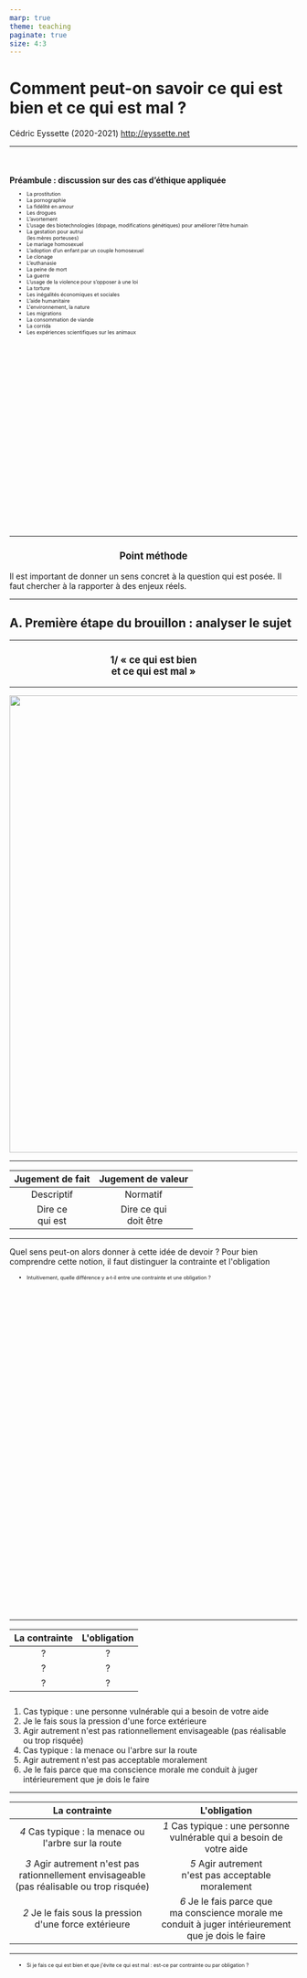 ```yaml
---
marp: true
theme: teaching
paginate: true
size: 4:3
---
```


<!-- _class: titre -->

# Comment peut-on savoir ce qui est bien et ce qui est mal ?
Cédric Eyssette (2020-2021)
http://eyssette.net

<!-- Perspective principale : La morale ; Notions principales : le devoir, la conscience ; Perspectives ou notions secondaires : la culture, la politique, la connaissance, la liberté, la nature, la raison, la vérité -->

---
<!-- _class: colonnes pm -->
<style scoped>
h4{margin-bottom:10px; margin-top:50px!important;}
ul {
    font-size:63%;
    display:flex;
    flex-direction:column;
    flex-wrap: wrap;
    margin-left:0px;
    padding:0;
    height:590px!important;
    max-width:490px;
}
ul li {
    margin:0;
    margin-left:30px;
    padding-right:20px;
    text-align:left;
}
section.pm:before{top:640px}
</style>

#### Préambule : discussion sur des cas d’éthique appliquée <!-- fit -->

<div class="puces">

- La prostitution
- La pornographie
- La fidélité en amour
- Les drogues
- L’avortement
- L’usage des biotechnologies (dopage, modifications génétiques) pour améliorer l’être humain
- La gestation pour autrui<br/>(les mères porteuses)
- Le mariage homosexuel
- L’adoption d’un enfant par un couple homosexuel
- Le clonage
- L’euthanasie
- La peine de mort
- La guerre
- L’usage de la violence pour s’opposer à une loi
- La torture
- Les inégalités économiques et sociales
- L’aide humanitaire
- L'environnement, la nature
- Les migrations
- La consommation de viande
- La corrida
- Les expériences scientifiques sur les animaux
</div>


---
<!-- _class: pointmethode -->
### Point méthode
Il est important de donner un sens concret à la question qui est posée. Il faut chercher à la rapporter à des enjeux réels.


---
<!-- _class: souspartie -->
## A. Première étape du brouillon : analyser le sujet 

---
<!-- _class: etape -->
<style scoped>
h3{font-size:140%}
</style>
### 1/ « ce qui est bien <br/>et ce qui est mal »

---
<!-- _class: i1t0  -->

![](https://raw.githubusercontent.com/eyssette/graphviz-examples/master/diagram/bien-mal-sens-moral.svg)


---
<!-- _class: -->
|Jugement de fait|Jugement de valeur|
|:-:|:-:|
|Descriptif|Normatif|
|Dire ce<br/>qui est|Dire ce qui<br/> doit être|

---
<!-- _class:  -->

Quel sens peut-on alors donner à cette idée de devoir ? Pour bien comprendre cette notion, il faut distinguer la contrainte et l'obligation

- Intuitivement, quelle différence y a&#x2011;t&#x2011;il entre une contrainte et une obligation ?


---
<!-- _class: exercice tableau colonnes fmmmmm-->

|La contrainte|L'obligation|
|:-:|:-:|
|?|?|
|?|?|
|?|?|


1. Cas typique : une personne vulnérable qui a besoin de votre aide
2. Je le fais sous la pression d'une force extérieure
3. Agir autrement n'est pas rationnellement envisageable (pas réalisable ou trop risquée)
4. Cas typique : la menace ou l'arbre sur la route
5. Agir autrement n'est pas acceptable moralement
6. Je le fais parce que ma conscience morale me conduit à juger intérieurement que je dois le faire


---
<!-- _class: exercice tableau-r fmm-->

|La contrainte|L'obligation|
|:-:|:-:|
|_4_ Cas typique : la menace ou l'arbre sur la route|_1_ Cas typique : une personne vulnérable qui a besoin de votre aide|
|_3_ Agir autrement n'est pas rationnellement envisageable (pas réalisable ou trop risquée)|_5_ Agir autrement<br/>n'est pas acceptable moralement|
|_2_ Je le fais sous la pression d'une force extérieure|_6_ Je le fais parce que ma conscience morale me conduit à juger intérieurement que je dois le faire|


---
<!-- _class:  -->
- Si je fais ce qui est bien et que j'évite ce qui est mal : est-ce par contrainte ou par obligation ?

---
<!-- _class: i1t0 pp -->
![](https://data.by-night.fr/uploads/documents/2017/11/08/59ffae76d5bf9.jpg)

<!-- films : Le seigneur des anneaux / L'homme invisible ; série : The Boys -->


---
<!-- _class: cinema fm-->

[![](https://upload.wikimedia.org/wikipedia/commons/thumb/8/87/The_Invisible_Man_%281933_poster_-_Style_B%29.jpg/1920px-The_Invisible_Man_%281933_poster_-_Style_B%29.jpg)](https://drive.google.com/file/d/0B33DtpyVkjZFT0pqejNRREZiOVE/view?usp=sharing)

>« Jack Griffin, un scientifique obnubilé par son travail, a réussi la prouesse de devenir invisible grâce à une formule qu'il a inventée. Le problème, c'est qu'il n'arrive pas à inverser les effets. À la recherche obsessionnelle d'un antidote qui lui redonnera son apparence normale, Griffin se réfugie alors dans l'auberge d'un petit village isolé pour y travailler. Mais le comportement de cet homme invisible change, il devient fou, agressif, et épris d'une terrifiante envie de pouvoir... » ([source](https://fr.wikipedia.org/wiki/L%27Homme_invisible_(film,_1933)))

---
<!-- _class: etape -->
<style scoped>
h3{font-size:140%}
</style>
### 2/ « Comment peut-on savoir … ? »

---
<!-- _class: fpppp -->

|La simple croyance|La connaissance|
|:-:|:-:|
|On ne peut pas justifier objectivement une affirmation|On peut justifier objectivement une affirmation|
|On n'a pas<br/> de preuve|On a une<br/> preuve|

* Comment peut-on prouver une affirmation ?


---
<!-- _class: i1t1 vertical pp fppp-->
![](https://upload.wikimedia.org/wikipedia/commons/0/07/Le_Caravage_-_L%27incr%C3%A9dulit%C3%A9_de_Saint_Thomas.jpg)

Le Caravage, _L'Incrédulité de saint Thomas_ (1603)

---
<!-- _class: i1t1 vertical pp -->
<style scoped>
img {width:800px}
</style>

La somme des angles d'un triangle est égale à 180 degrés

![](https://upload.wikimedia.org/wikipedia/commons/4/46/Triangle_sommeangles_Amiot.svg)


---
<!-- _class: souspartie -->
## B. Deuxième étape du brouillon : problématiser le sujet

---
<!-- _class: pointmethode -->
<style scoped>
ol{padding-top:10px;}
</style>
### Rappel
Pour problématiser un sujet de dissertation, il faut :
1. remplacer les termes par leur définition
2. introduire le “ou bien”

---
<!-- _class: fppppppppp -->
<style scoped>
span{color:#9e0a0a;}
</style>
Comment peut-on justifier objectivement la vérité des affirmations à propos de ce que nous devons faire ou ne pas faire ? Le bien et le mal ne sont-ils que des conventions que nous respectons par crainte d’une sanction sociale, sans véritable fondement ? <span>Ou bien</span> : y a-t-il des vérités en morale que nous pourrions saisir par expérience ou par l’usage de notre raison ?


---
<!-- _class: souspartie -->
## C. Troisième étape du brouillon : trouver des idées

---
<!-- _class: pointmethode fppppppppp -->
<style scoped>
ol{padding-top:10px;}
</style>
### Rappel
Pour trouver des idées :
1. On réfléchit d'abord par soi-même au sujet et on explore la diversité des réponses possibles
2. On utilise des connaissances philosophiques

---
<!-- _class: f -->
<style scoped>
h3{font-size:120%!important; text-align:center;}
</style>

### Retour au sujet : « Comment peut-on savoir ce qui est bien et ce qui est mal ? »

+ Qu'en pensez-vous ?
+ Comment peut-on défendre l'idée qu'il n'y a pas de vérités morales ?
+ Comment peut-on défendre l'idée qu'il y a des vérités morales ?
   + Quelle forme de raisonnement pourrait permettre de savoir ce qui est bien et ce qui est mal ?
   + Quelle forme d'expérience pourrait permettre de savoir ce qui est bien et ce qui est mal ?


---
<!-- _class: entete lecture  -->

### Travail sur un dossier de textes

Dossier de textes sur la question : « Comment peut-on savoir ce qui est bien et ce qui est mal ? »

- Lire une première fois tous les textes ([lien vers le dossier](https://docs.google.com/document/d/1Gjya-73UEwD8buIIFSlMX7n7vQFnjd7Vr1EoVA_nHPo/edit?usp=sharing)) en lecture rapide
- Répondre par écrit, sur une feuille à part, aux questions 1 et 2

---
<!-- _class: souspartie -->
## D. Quatrième étape du brouillon : organiser ses idées

---
<!-- _class: pointmethode  -->
<style scoped>
</style>
### Rappel
1. Une partie = examen d'une réponse au sujet
2. Une sous-partie = un argument

---
<!-- _class: fmmmmmmm  -->

**I – À première vue, il est impossible de savoir ce qui est bien et ce qui est mal**

A. On ne peut pas prouver objectivement la vérité d'un jugement moral
B. Le bien et le mal semblent être relatifs et varier selon chaque culture

**II – Une connaissance morale est possible, fondée avant tout sur la sensibilité à la souffrance d'autrui**

A. Les arguments contre la possibilité d'une connaissance morale sont critiquables
B. La sensibilité à la souffrance d'autrui rend possible une première forme de connaissance morale

**III – Pour savoir ce qui est bien et ce qui est mal, il faut réfléchir aux conséquences et aux principes de nos choix**

A. Une réflexion sur les conséquences de nos choix est nécessaire
B. Une réflexion sur les principes de nos choix est nécessaire



